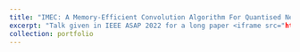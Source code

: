 ```yaml
---
title: "IMEC: A Memory-Efficient Convolution Algorithm For Quantised Neural Network Accelerators"
excerpt: "Talk given in IEEE ASAP 2022 for a long paper <iframe src="https://drive.google.com/file/d/1SuHACiZvblo3PIeeNoNYz0zz51VWwsDy/preview" width="640" height="480" allow="autoplay"></iframe>"
collection: portfolio
---
```

